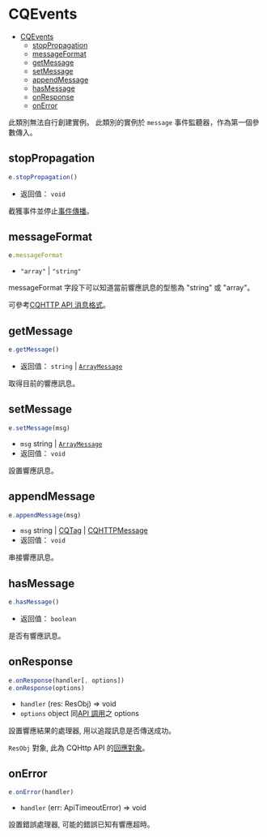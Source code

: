 # CQEvents

- [CQEvents](#cqevents)
  - [stopPropagation](#stoppropagation)
  - [messageFormat](#messageformat)
  - [getMessage](#getmessage)
  - [setMessage](#setmessage)
  - [appendMessage](#appendmessage)
  - [hasMessage](#hasmessage)
  - [onResponse](#onresponse)
  - [onError](#onerror)

此類別無法自行創建實例。
此類別的實例於 `message` 事件監聽器，作為第一個參數傳入。

## stopPropagation
```js
e.stopPropagation()
```
- 返回值： `void`

<!-- TODO -->
截獲事件並停止[事件傳播](#事件傳播)。

## messageFormat
```js
e.messageFormat
```
- `"array"` | `"string"`

messageFormat 字段下可以知道當前響應訊息的型態為 "string" 或 "array"。

可參考[CQHTTP API 消息格式](https://cqhttp.cc/docs/#/Message)。

## getMessage
```js
e.getMessage()
```
- 返回值： `string` | [`ArrayMessage`](ArrayMessage.md)

取得目前的響應訊息。

## setMessage
```js
e.setMessage(msg)
```
- `msg` string | [`ArrayMessage`](ArrayMessage.md)
- 返回值： `void`

設置響應訊息。

## appendMessage
```js
e.appendMessage(msg)
```
- `msg` string | [CQTag](message/README.md) | [CQHTTPMessage](CQHTTPMessage.md)
- 返回值： `void`

串接響應訊息。

## hasMessage
```js
e.hasMessage()
```

- 返回值： `boolean`

是否有響應訊息。

## onResponse
```js
e.onResponse(handler[, options])
e.onResponse(options)
```
- `handler` (res: ResObj) => void
- `options` object 同[API 調用](CQWebSocket.md#api-call)之 options

設置響應結果的處理器, 用以追蹤訊息是否傳送成功。

`ResObj` 對象, 此為 CQHttp API 的[回應對象](https://cqhttp.cc/docs/#/WebSocketAPI?id=api-%E6%8E%A5%E5%8F%A3)。

## onError
```js
e.onError(handler)
```
- `handler` (err: ApiTimeoutError) => void

設置錯誤處理器, 可能的錯誤已知有響應超時。